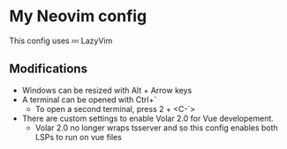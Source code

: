 # My Neovim config

This config uses 💤 LazyVim

## Modifications

- Windows can be resized with Alt + Arrow keys
- A terminal can be opened with Ctrl+`
  - To open a second terminal, press 2 + <C-`>
- There are custom settings to enable Volar 2.0 for Vue developement.
  - Volar 2.0 no longer wraps tsserver and so this config enables both LSPs to run on vue files
